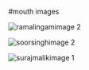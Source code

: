 #mouth images



![ramalingamimage 2](https://user-images.githubusercontent.com/65448224/214508491-47d6046b-04d0-4c2e-bb95-28da393d9b88.jpeg)






![soorsinghimage 2](https://user-images.githubusercontent.com/65448224/214508750-beaf3351-9f2c-4463-9e53-dce43194d183.jpeg)



![surajmalikimage 1](https://user-images.githubusercontent.com/65448224/214508822-9c623319-0d30-40c3-8908-e74d472c61f1.jpeg)
